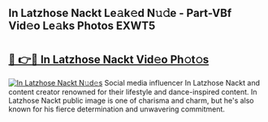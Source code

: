 ## In Latzhose Nackt Le𝚊k𝚎d N𝚞𝚍e - Part-VBf Vid𝚎o Le𝚊ks Photos EXWT5

# <h2><a href="http://fb33cw.evod.top/?m=In+Latzhose+Nackt">🔗 👉🔴 In Latzhose Nackt Vid𝚎o Ph𝚘t𝚘s</a></h2>

[![In Latzhose Nackt N𝚞d𝚎s](https://i.imgur.com/8V9OHl7.gif)](http://fb33cw.evod.top/?m=In+Latzhose+Nackt)
Social media influencer In Latzhose Nackt and content creator renowned for their lifestyle and dance-inspired content. In Latzhose Nackt public image is one of charisma and charm, but he's also known for his fierce determination and unwavering commitment. 
